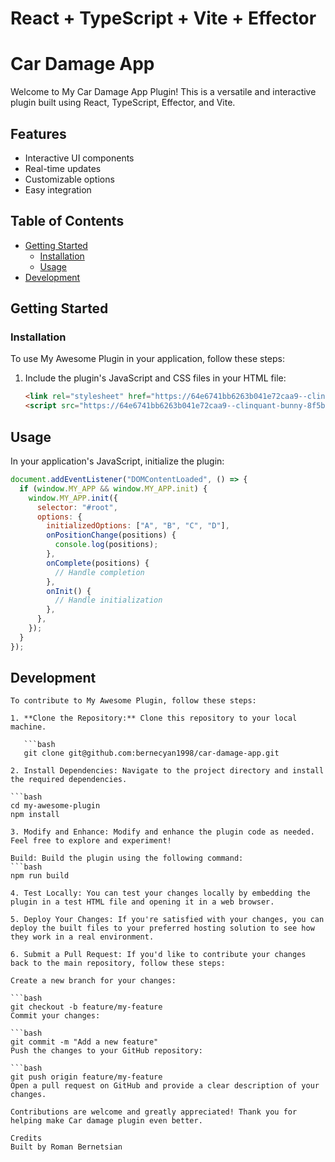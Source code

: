 # React + TypeScript + Vite + Effector
# Car Damage App

Welcome to My Car Damage App Plugin! This is a versatile and interactive plugin built using React, TypeScript, Effector, and Vite.

## Features

- Interactive UI components
- Real-time updates
- Customizable options
- Easy integration

## Table of Contents

- [Getting Started](#getting-started)
  - [Installation](#installation)
  - [Usage](#usage)
- [Development](#development)

## Getting Started

### Installation

To use My Awesome Plugin in your application, follow these steps:

1. Include the plugin's JavaScript and CSS files in your HTML file:

   ```html
   <link rel="stylesheet" href="https://64e6741bb6263b041e72caa9--clinquant-bunny-8f5b39.netlify.app/plugin.css">
   <script src="https://64e6741bb6263b041e72caa9--clinquant-bunny-8f5b39.netlify.app/plugin.js"></script>

## Usage

In your application's JavaScript, initialize the plugin:

```javascript
document.addEventListener("DOMContentLoaded", () => {
  if (window.MY_APP && window.MY_APP.init) {
    window.MY_APP.init({
      selector: "#root",
      options: {
        initializedOptions: ["A", "B", "C", "D"],
        onPositionChange(positions) {
          console.log(positions);
        },
        onComplete(positions) {
          // Handle completion
        },
        onInit() {
          // Handle initialization
        },
      },
    });
  }
});

```
## Development
```
To contribute to My Awesome Plugin, follow these steps:

1. **Clone the Repository:** Clone this repository to your local machine.

   ```bash
   git clone git@github.com:bernecyan1998/car-damage-app.git

2. Install Dependencies: Navigate to the project directory and install the required dependencies.

```bash
cd my-awesome-plugin
npm install

3. Modify and Enhance: Modify and enhance the plugin code as needed. Feel free to explore and experiment!

Build: Build the plugin using the following command:
```bash
npm run build

4. Test Locally: You can test your changes locally by embedding the plugin in a test HTML file and opening it in a web browser.

5. Deploy Your Changes: If you're satisfied with your changes, you can deploy the built files to your preferred hosting solution to see how they work in a real environment.

6. Submit a Pull Request: If you'd like to contribute your changes back to the main repository, follow these steps:

Create a new branch for your changes:

```bash
git checkout -b feature/my-feature
Commit your changes:

```bash
git commit -m "Add a new feature"
Push the changes to your GitHub repository:

```bash
git push origin feature/my-feature
Open a pull request on GitHub and provide a clear description of your changes.

Contributions are welcome and greatly appreciated! Thank you for helping make Car damage plugin even better.

Credits
Built by Roman Bernetsian

